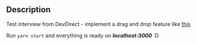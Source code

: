 ## Description

Test interview from DevDirect - implement a drag and drop feature like <a href="https://ibb.co/GRMp63t" target="_blank">this</a>

Run ```yarn start``` and everything is ready on ***localhost:3000*** :D